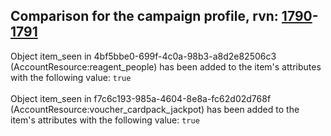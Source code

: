 ## Comparison for the campaign profile, rvn: [1790](https://github.com/PRO100KatYT/FortniteProfileRevisions/tree/main/profiles/campaign/1790%20campaign.json)-[1791](https://github.com/PRO100KatYT/FortniteProfileRevisions/tree/main/profiles/campaign/1791%20campaign.json)

Object item_seen in 4bf5bbe0-699f-4c0a-98b3-a8d2e82506c3 (AccountResource:reagent_people) has been added to the item's attributes with the following value: `true`
<br><br>
Object item_seen in f7c6c193-985a-4604-8e8a-fc62d02d768f (AccountResource:voucher_cardpack_jackpot) has been added to the item's attributes with the following value: `true`
<br><br>
